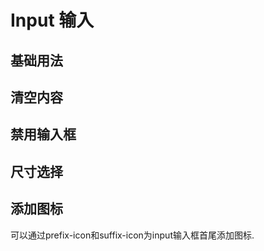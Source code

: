 # Input 输入

## 基础用法

<m-input />

## 清空内容

<m-input-clearable />

## 禁用输入框

<m-input-disable />

## 尺寸选择

<m-input-size />

## 添加图标

可以通过prefix-icon和suffix-icon为input输入框首尾添加图标.

<m-input-icon />